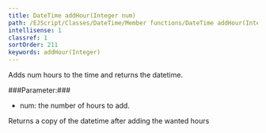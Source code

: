 ```yaml
---
title: DateTime addHour(Integer num)
path: /EJScript/Classes/DateTime/Member functions/DateTime addHour(Integer num)
intellisense: 1
classref: 1
sortOrder: 211
keywords: addHour(Integer)
---
```


Adds num hours to the time and returns the datetime.



###Parameter:###


 - num: the number of hours to add.


Returns a copy of the datetime after adding the wanted hours



